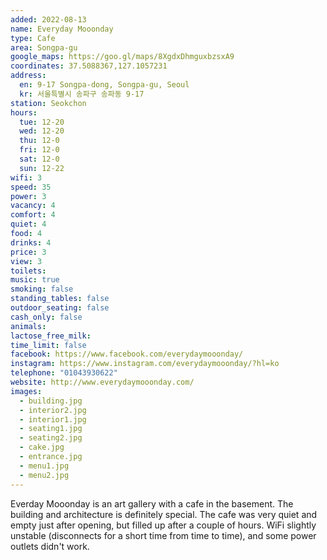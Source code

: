```yaml
---
added: 2022-08-13
name: Everyday Mooonday
type: Cafe
area: Songpa-gu
google_maps: https://goo.gl/maps/8XgdxDhmguxbzsxA9
coordinates: 37.5088367,127.1057231
address:
  en: 9-17 Songpa-dong, Songpa-gu, Seoul
  kr: 서울특별시 송파구 송파동 9-17
station: Seokchon
hours:
  tue: 12-20
  wed: 12-20
  thu: 12-0
  fri: 12-0
  sat: 12-0
  sun: 12-22
wifi: 3
speed: 35
power: 3
vacancy: 4
comfort: 4
quiet: 4
food: 4
drinks: 4
price: 3
view: 3
toilets: 
music: true
smoking: false
standing_tables: false
outdoor_seating: false
cash_only: false
animals: 
lactose_free_milk: 
time_limit: false
facebook: https://www.facebook.com/everydaymooonday/
instagram: https://www.instagram.com/everydaymooonday/?hl=ko
telephone: "01043930622"
website: http://www.everydaymooonday.com/
images:
  - building.jpg
  - interior2.jpg
  - interior1.jpg
  - seating1.jpg
  - seating2.jpg
  - cake.jpg
  - entrance.jpg
  - menu1.jpg
  - menu2.jpg
---
```


Everday Mooonday is an art gallery with a cafe in the basement. The building and architecture is definitely special. The cafe was very quiet and empty just after opening, but filled up after a couple of hours. WiFi slightly unstable (disconnects for a short time from time to time), and some power outlets didn't work.
